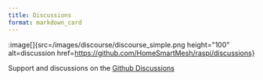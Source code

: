 ```yaml
---
title: Discussions
format: markdown_card
---
```


:image[]{src=/images/discourse/discourse_simple.png height="100" alt=discussion href=https://github.com/HomeSmartMesh/raspi/discussions}

Support and discussions on the [Github Discussions](https://github.com/HomeSmartMesh/raspi/discussions)

